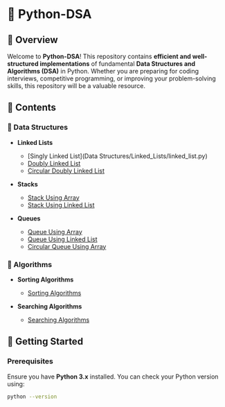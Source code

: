 # 🐍 Python-DSA

## 📌 Overview
Welcome to **Python-DSA**! This repository contains **efficient and well-structured implementations** of fundamental **Data Structures and Algorithms (DSA)** in Python. Whether you are preparing for coding interviews, competitive programming, or improving your problem-solving skills, this repository will be a valuable resource.

## 📂 Contents

### 📌 Data Structures

- **Linked Lists**
  - [Singly Linked List](Data Structures/Linked_Lists/linked_list.py)
  - [Doubly Linked List](Data_Structures/Linked_Lists/doubly_linked_list.py)
  - [Circular Doubly Linked List](Data_Structures/Linked_Lists/circular_doubly_linked_list.py)

- **Stacks**
  - [Stack Using Array](Data_Structures/Stacks/stack_using_array.py)
  - [Stack Using Linked List](Data_Structures/Stacks/stack_using_linked_list.py)

- **Queues**
  - [Queue Using Array](Data_Structures/Queues/queue_using_array.py)
  - [Queue Using Linked List](Data_Structures/Queues/queue_using_linked_list.py)
  - [Circular Queue Using Array](Data_Structures/Queues/circular_queue_using_array.py)

### 📌 Algorithms

- **Sorting Algorithms**
  - [Sorting Algorithms](Algorithms/Sorting/Sorting_Algo.py)

- **Searching Algorithms**
  - [Searching Algorithms](Algorithms/Searching/Searching_Algo.py)

## 🚀 Getting Started

### **Prerequisites**
Ensure you have **Python 3.x** installed. You can check your Python version using:
```bash
python --version
